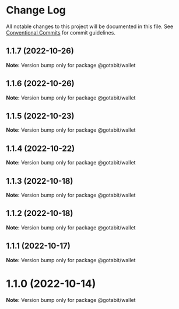 # Change Log

All notable changes to this project will be documented in this file.
See [Conventional Commits](https://conventionalcommits.org) for commit guidelines.

## 1.1.7 (2022-10-26)

**Note:** Version bump only for package @gotabit/wallet





## 1.1.6 (2022-10-26)

**Note:** Version bump only for package @gotabit/wallet





## 1.1.5 (2022-10-23)

**Note:** Version bump only for package @gotabit/wallet





## 1.1.4 (2022-10-22)

**Note:** Version bump only for package @gotabit/wallet





## 1.1.3 (2022-10-18)

**Note:** Version bump only for package @gotabit/wallet





## 1.1.2 (2022-10-18)

**Note:** Version bump only for package @gotabit/wallet





## 1.1.1 (2022-10-17)

**Note:** Version bump only for package @gotabit/wallet





# 1.1.0 (2022-10-14)

**Note:** Version bump only for package @gotabit/wallet
